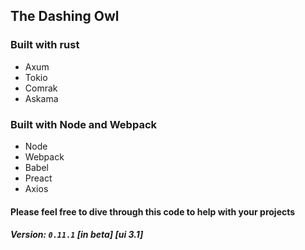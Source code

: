 ## The Dashing Owl

### Built with rust

- Axum
- Tokio
- Comrak
- Askama

### Built with Node and Webpack

- Node
- Webpack
- Babel
- Preact
- Axios

#### Please feel free to dive through this code to help with your projects

##### Version: `0.11.1` [in beta] [ui 3.1]
